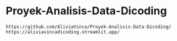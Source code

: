 # Proyek-Analisis-Data-Dicoding
```
https://github.com/AliviaVinca/Proyek-Analisis-Data-Dicoding/
https://aliviavincadicoding.streamlit.app/
```

